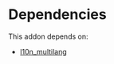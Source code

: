 # Dependencies

This addon depends on:

- [l10n_multilang](https://github.com/bringout/oca-ocb-l10n_me-africa/tree/7d896d4fb78b993aaf8859aa969a6f6d757acc1f/odoo-bringout-oca-ocb-l10n_multilang)
